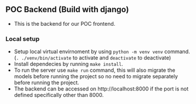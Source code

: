 ## POC Backend (Build with django)

- This is the backend for our POC frontend.

### Local setup

- Setup local virtual envirnoment by using `python -m venv venv` command. (`. ./venv/bin/activate` to activate and `deactivate` to deactivate)
- Install dependecies by running `make install`.
- To run the server use `make run` command, this will also migrate the models before running the project so no need to migrate separately before running the project.
- The backend can be accessed on http://localhost:8000 if the port is not defined specifically other than 8000.
